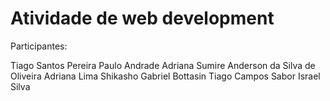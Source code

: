 # Atividade de web development  

Participantes:

Tiago Santos Pereira
Paulo Andrade
Adriana Sumire
Anderson da Silva de Oliveira
Adriana Lima Shikasho
Gabriel Bottasin
Tiago Campos Sabor
Israel Silva
